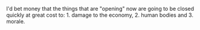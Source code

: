 I'd bet money that the things that are "opening" now are going to be closed quickly at great cost to: 1. damage to  the economy, 2. human bodies and 3. morale. 
